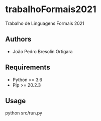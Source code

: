# trabalhoFormais2021
Trabalho de Linguagens Formais 2021

## Authors
- João Pedro Bresolin Ortigara

## Requirements

- Python >= 3.6
- Pip >= 20.2.3

## Usage

python src/run.py
